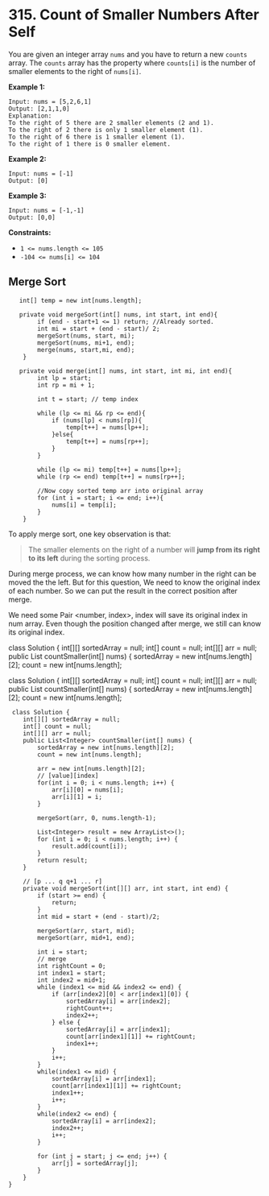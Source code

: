 # 315. Count of Smaller Numbers After Self





You are given an integer array `nums` and you have to return a new `counts` array. The `counts` array has the property where `counts[i]` is the number of smaller elements to the right of `nums[i]`.

**Example 1:**

```
Input: nums = [5,2,6,1]
Output: [2,1,1,0]
Explanation:
To the right of 5 there are 2 smaller elements (2 and 1).
To the right of 2 there is only 1 smaller element (1).
To the right of 6 there is 1 smaller element (1).
To the right of 1 there is 0 smaller element.
```

**Example 2:**

```
Input: nums = [-1]
Output: [0]
```

**Example 3:**

```
Input: nums = [-1,-1]
Output: [0,0]
```

**Constraints:**

* `1 <= nums.length <= 105`
* `-104 <= nums[i] <= 104`

## Merge Sort&#x20;

```
   int[] temp = new int[nums.length];
   
   private void mergeSort(int[] nums, int start, int end){
        if (end - start+1 <= 1) return; //Already sorted.
        int mi = start + (end - start)/ 2;
        mergeSort(nums, start, mi);
        mergeSort(nums, mi+1, end);
        merge(nums, start,mi, end);
    }
    
   private void merge(int[] nums, int start, int mi, int end){
        int lp = start;
        int rp = mi + 1;
    
        int t = start; // temp index
        
        while (lp <= mi && rp <= end){
            if (nums[lp] < nums[rp]){
                temp[t++] = nums[lp++];
            }else{
                temp[t++] = nums[rp++];
            }
        }
        
        while (lp <= mi) temp[t++] = nums[lp++];
        while (rp <= end) temp[t++] = nums[rp++];
        
        //Now copy sorted temp arr into original array
        for (int i = start; i <= end; i++){
            nums[i] = temp[i];
        }
    }
```

To apply merge sort, one key observation is that:

> The smaller elements on the right of a number will **jump from its right to its left** during the sorting process.

During merge process, we can know how many number in the right can be moved the the left. But for this question, We need to know the original index of each number. So we can put the result in the correct position after merge.&#x20;

We need some Pair \<number, index>, index will save its original index in num array. Even though the position changed after merge, we still can know its original index.&#x20;

class Solution { int\[]\[] sortedArray = null; int\[] count = null; int\[]\[] arr = null; public List countSmaller(int\[] nums) { sortedArray = new int\[nums.length]\[2]; count = new int\[nums.length];

class Solution { int\[]\[] sortedArray = null; int\[] count = null; int\[]\[] arr = null; public List countSmaller(int\[] nums) { sortedArray = new int\[nums.length]\[2]; count = new int\[nums.length];

```
 class Solution {
    int[][] sortedArray = null;
    int[] count = null;
    int[][] arr = null;
    public List<Integer> countSmaller(int[] nums) {
        sortedArray = new int[nums.length][2];
        count = new int[nums.length];
        
        arr = new int[nums.length][2];
        // [value][index]
        for(int i = 0; i < nums.length; i++) {
            arr[i][0] = nums[i];
            arr[i][1] = i;
        }
        
        mergeSort(arr, 0, nums.length-1);
        
        List<Integer> result = new ArrayList<>();
        for (int i = 0; i < nums.length; i++) {
            result.add(count[i]);
        }
        return result;
    }
    
    // [p ... q q+1 ... r]
    private void mergeSort(int[][] arr, int start, int end) {
        if (start >= end) {
            return;
        }
        int mid = start + (end - start)/2;
        
        mergeSort(arr, start, mid);
        mergeSort(arr, mid+1, end);
         
        int i = start;
        // merge
        int rightCount = 0;
        int index1 = start;
        int index2 = mid+1;
        while (index1 <= mid && index2 <= end) {
            if (arr[index2][0] < arr[index1][0]) {
                sortedArray[i] = arr[index2];
                rightCount++;
                index2++;
            } else {
                sortedArray[i] = arr[index1];
                count[arr[index1][1]] += rightCount;
                index1++;
            }
            i++;
        }
        while(index1 <= mid) {
            sortedArray[i] = arr[index1];
            count[arr[index1][1]] += rightCount;
            index1++;
            i++;
        }
        while(index2 <= end) {
            sortedArray[i] = arr[index2];
            index2++;
            i++;
        }
        
        for (int j = start; j <= end; j++) {
            arr[j] = sortedArray[j];
        }
    }
}

```

